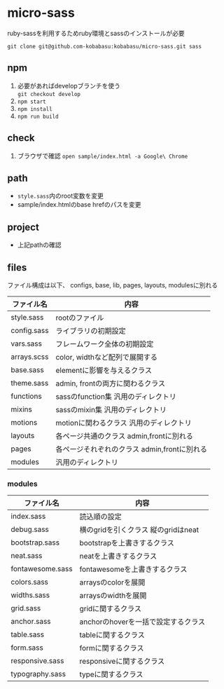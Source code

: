 # micro-sass
ruby-sassを利用するためruby環境とsassのインストールが必要

```
git clone git@github.com-kobabasu:kobabasu/micro-sass.git sass
```

## npm
1. 必要があればdevelopブランチを使う  
   `git checkout develop`
1. `npm start`
1. `npm install`
1. `npm run build`

## check
1. ブラウザで確認
   `open sample/index.html -a Google\ Chrome`

## path
* `style.sass`内のroot変数を変更
* sample/index.htmlのbase hrefのパスを変更

## project
* 上記pathの確認

## files
ファイル構成は以下、
configs, base, lib, pages, layouts, modulesに別れる

| ファイル名 | 内容
| ---- | ----
| style.sass | rootのファイル
| config.sass | ライブラリの初期設定
| vars.sass | フレームワーク全体の初期設定
| arrays.scss | color, widthなど配列で展開する
| base.sass | elementに影響を与えるクラス
| theme.sass | admin, frontの両方に関わるクラス
| functions | sassのfunction集 汎用のディレクトリ
| mixins | sassのmixin集 汎用のディレクトリ
| motions | motionに関わるクラス 汎用のディレクトリ
| layouts | 各ページ共通のクラス admin,frontに別れる
| pages | 各ページそれぞれのクラス admin,frontに別れる
| modules | 汎用のディレクトリ

### modules

| ファイル名 | 内容
| --- | ---
| index.sass | 読込順の設定
| debug.sass | 横のgridを引くクラス 縦のgridはneat
| bootstrap.sass | bootstrapを上書きするクラス
| neat.sass | neatを上書きするクラス
| fontawesome.sass | fontawesomeを上書きするクラス
| colors.sass | arraysのcolorを展開
| widths.sass | arraysのwidthを展開
| grid.sass | gridに関するクラス
| anchor.sass | anchorのhoverを一括で設定するクラス
| table.sass | tableに関するクラス
| form.sass | formに関するクラス
| responsive.sass | responsiveに関するクラス
| typography.sass | typeに関するクラス

